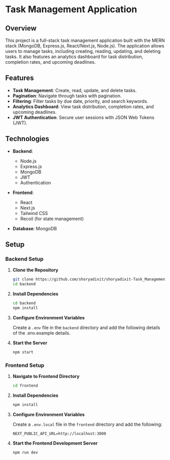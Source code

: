 # Task Management Application

## Overview

This project is a full-stack task management application built with the MERN stack (MongoDB, Express.js, React/Next.js, Node.js). The application allows users to manage tasks, including creating, reading, updating, and deleting tasks. It also features an analytics dashboard for task distribution, completion rates, and upcoming deadlines.

## Features

- **Task Management**: Create, read, update, and delete tasks.
- **Pagination**: Navigate through tasks with pagination.
- **Filtering**: Filter tasks by due date, priority, and search keywords.
- **Analytics Dashboard**: View task distribution, completion rates, and upcoming deadlines.
- **JWT Authentication**: Secure user sessions with JSON Web Tokens (JWT).

## Technologies

- **Backend**:
  - Node.js
  - Express.js
  - MongoDB
  - JWT
  - Authentication
  
- **Frontend**:
  - React
  - Next.js
  - Tailwind CSS
  - Recoil (for state management)

- **Database**: MongoDB

## Setup

### Backend Setup

1. **Clone the Repository**

   ```bash
   git clone https://github.com/shoryadixit/shoryadixit-Task_Management_App.git
   cd backend
   ```

2. **Install Dependencies**

   ```bash
   cd backend
   npm install
   ```

3. **Configure Environment Variables**

   Create a `.env` file in the `backend` directory and add the following details of the .env.example details.

4. **Start the Server**

   ```bash
   npm start
   ```

### Frontend Setup

1. **Navigate to Frontend Directory**

   ```bash
   cd frontend
   ```

2. **Install Dependencies**

   ```bash
   npm install
   ```

3. **Configure Environment Variables**

   Create a `.env.local` file in the `frontend` directory and add the following:

   ```env
   NEXT_PUBLIC_API_URL=http://localhost:3000
   ```

4. **Start the Frontend Development Server**

   ```bash
   npm run dev
   ```
